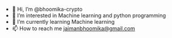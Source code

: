 - 👋 Hi, I’m @bhoomika-crypto
- 👀 I’m interested in Machine learning and python programming
- 🌱 I’m currently learning Machine learning
- 📫 How to reach me jaimanbhoomika@gmail.com

<!---
bhoomika-crypto/bhoomika-crypto is a ✨ special ✨ repository because its `README.md` (this file) appears on your GitHub profile.
You can click the Preview link to take a look at your changes.
--->
